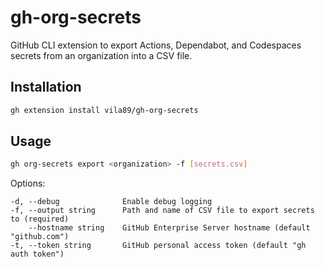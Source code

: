 # gh-org-secrets

GitHub CLI extension to export Actions, Dependabot, and Codespaces secrets from an organization into a CSV file.

## Installation
```sh
gh extension install vila89/gh-org-secrets
```

## Usage
```sh
gh org-secrets export <organization> -f [secrets.csv]
```

Options:

```
-d, --debug              Enable debug logging
-f, --output string      Path and name of CSV file to export secrets to (required)
    --hostname string    GitHub Enterprise Server hostname (default "github.com")
-t, --token string       GitHub personal access token (default "gh auth token")
```
